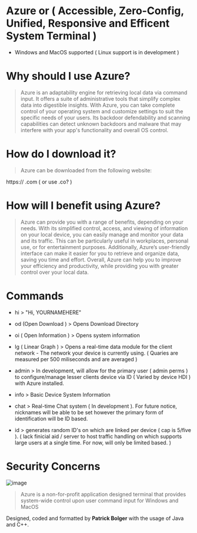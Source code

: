 # Azure or ( Accessible, Zero-Config, Unified, Responsive and Efficent System Terminal )
 - Windows and MacOS supported ( Linux support is in development )

# Why should I use Azure?

 > Azure is an adaptability engine for retrieving local data via command input. It offers a suite of administrative tools that simplify complex data into digestible insights. With Azure, you can take complete control of your operating system and customize settings to suit the specific needs of your users. Its backdoor defendability and scanning capabilities can detect unknown backdoors and malware that may interfere with your app's functionality and overall OS control.



# How do I download it?

> Azure can be downloaded from the following website:

https://     .com ( or use .co? ) 
 

 # How will I benefit using Azure?

> Azure can provide you with a range of benefits, depending on your needs. With its simplified control, access, and viewing of information on your local device, you can easily manage and monitor your data and its traffic. This can be particularly useful in workplaces, personal use, or for entertainment purposes. Additionally, Azure’s user-friendly interface can make it easier for you to retrieve and organize data, saving you time and effort. Overall, Azure can help you to improve your efficiency and productivity, while providing you with greater control over your local data.

# Commands

- hi > "Hi, YOURNAMEHERE"

- od (Open Download ) > Opens Download Directory

- oi ( Open Information ) > Opens system information 

- lg ( Linear Graph ) > Opens a real-time data module for the client network - The network your device is currently using. ( Quaries are measured per 500 miliseconds and are averaged )

- admin > In development, will allow for the primary user ( admin perms ) to configure/manage lesser clients device via ID ( Varied by device HDI ) with Azure installed. 

- info > Basic Device System Information

- chat > Real-time Chat system ( In development ). For future notice, nicknames will be able to be set however the primary form of identification will be ID based. 

- id > generates random ID's on which are linked per device ( cap is 5/five ). ( lack finicial aid / server to host traffic handling on which supports large users at a single time. For now, will only be limited based. )

# Security Concerns
![image](https://user-images.githubusercontent.com/129643042/232471808-fad3d3a1-df5e-43b8-8ab6-723628fcf617.png)

> Azure is a non-for-profit application designed terminal that provides system-wide control upon user command input for Windows and MacOS

Designed, coded and formatted by **Patrick Bolger** with the usage of Java and C++.  
